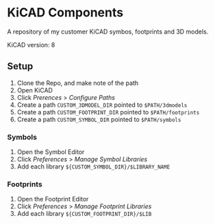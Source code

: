 # KiCAD Components

A repository of my customer KiCAD symbos, footprints and 3D models.

KiCAD version: 8

## Setup

1. Clone the Repo, and make note of the path
2. Open KiCAD
3. Click _Prerences_ > _Configure Paths_
4. Create a path `CUSTOM_3DMODEL_DIR` pointed to `$PATH/3dmodels`
4. Create a path `CUSTOM_FOOTPRINT_DIR` pointed to `$PATH/footprints`
4. Create a path `CUSTOM_SYMBOL_DIR` pointed to `$PATH/symbols`

### Symbols

1. Open the Symbol Editor
2. Click _Preferences_ > _Manage Symbol Libraries_
3. Add each library `${CUSTOM_SYMBOL_DIR}/$LIBRARY_NAME`

### Footprints

1. Open the Footprint Editor
2. Click _Preferences_ > _Manage Footprint Libraries_
3. Add each library `${CUSTOM_FOOTPRINT_DIR}/$LIB`


